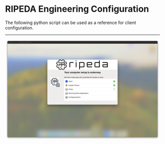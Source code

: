 # RIPEDA Engineering Configuration

The following python script can be used as a reference for client configuration.

----------

![](Screenshot/Progress.png)